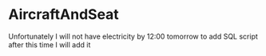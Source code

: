 # AircraftAndSeat
Unfortunately I will not have electricity by 12:00 tomorrow to add SQL script
after this time I will add it
